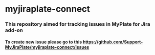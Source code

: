 # myjiraplate-connect
### This repository aimed for tracking issues in MyPlate for Jira add-on
#### To create new issue please go to this https://github.com/Support-MyJiraPlate/myjiraplate-connect/issues
